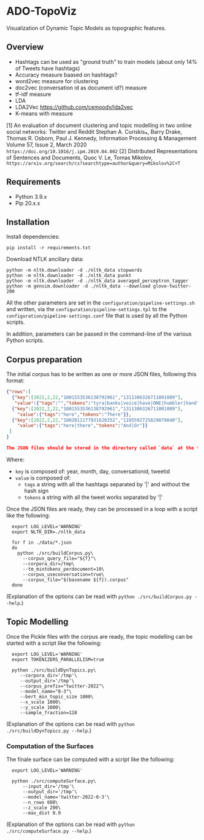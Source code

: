 # ADO-TopoViz

Visualization of Dynamic Topic Models as topographic features.


## Overview

- Hashtags can be used as "ground truth" to train models (about only 14% of Tweets have hashtags)
- Accuracy measure baased on hashtags?
- word2vec measure for clustering
- doc2vec (conversation id as document id?) measure
- tf-idf measure
- LDA
- LDA2Vec https://github.com/cemoody/lda2vec
- K-means with measure

[1] An evaluation of document clustering and topic modelling in two online social networks: Twitter and Reddit Stephan
A. Curiskis⁎, Barry Drake, Thomas R. Osborn, Paul J. Kennedy, Information Processing & Management Volume 57, Issue 2,
March 2020
`https://doi.org/10.1016/j.ipm.2019.04.002`
[2] Distributed Representations of Sentences and Documents, Quoc V. Le, Tomas Mikolov,
`https://arxiv.org/search/cs?searchtype=author&query=Mikolov%2C+T`


## Requirements

- Python 3.9.x
- Pip 20.x.x


## Installation

Install dependencies:

```shell
pip install -r requirements.txt
```

Download NTLK ancillary data:

```shell
python -m nltk.downloader -d ./nltk_data stopwords
python -m nltk.downloader -d ./nltk_data punkt
python -m nltk.downloader -d ./nltk_data averaged_perceptron_tagger
python -m gensim.downloader -d ./nltk_data --download glove-twitter-200
```

All the other parameters are set in the `configuration/pipeline-settings.sh` and written, via
the `configuration/pipeline-settings.tpl` to the `configuration/pipeline-settings.conf` file that is used by all the
Python scripts.

In addition, parameters can be passed in the command-line of the various Python scripts.


## Corpus preparation

The initial corpus has to be written as one or more JSON files, following this format:
```json
{"rows":[
  {"key":[2022,2,22,"1001553536138792961","1311306326711001089"],
   "value":{"tags":"","tokens":"tyra|banks|voice|have|ONE|humbler|hand"}},
  {"key":[2022,2,22,"1001553536138792961","1311306326711001089"],
    "value":{"tags":"here","tokens":"There"}},
  {"key":[2022,2,22,"1002011177931620352","1195592725829079040"],
    "value":{"tags":"here|there","tokens":"And|Or"}}
 ]
}

The JSON files should be stored in the directory called `data` at the top level of the repo.
```

Where:
  - `key` is composed of: year, month, day, conversationid, tweetid
  - `value` is composed of: 
     - `tags` a string with all the hashtags separated by '|' and without the hash sign
     - `tokens` a string with all the tweet works separated by '|'

Once the JSON files are ready, they can be processed in a loop with a script like the following:
```shell
  export LOG_LEVEL='WARNING'
  export NLTK_DIR=./nltk_data

  for f in ./data/*.json
  do
    python ./src/buildCorpus.py\
      --corpus_query_file="${f}"\
      --corpora_dir=/tmp\
      --tm_mintokens_perdocument=10\
      --corpus_useconversation=true\
      --corpus_file="$(basename ${f}).corpus"
  done
```
(Explanation of the options can be read with `python ./src/buildCorpus.py --help`.)


## Topic Modelling

Once the Pickle files with the corpus are ready, the topic modelling can be started with a script like the following:
```shell
  export LOG_LEVEL='WARNING'
  export TOKENIZERS_PARALLELISM=true

  python ./src/buildDynTopics.py\
     --corpora_dir='/tmp'\
     --output_dir='/tmp'\
     --corpus_prefix="twitter-2022"\
     --model_name="0-3"\
     --bert_min_topic_size 1000\
     --x_scale 1000\
     --y_scale 1000\
     --sample_fraction=128
```
(Explanation of the options can be read with `python ./src/buildDynTopics.py --help`.)


### Computation of the Surfaces

The finale surface can be computed with a script like the following: 
```shell
  export LOG_LEVEL='WARNING'

  python ./src/computeSurface.py\
      --input_dir='/tmp'\
      --output_dir='/tmp'\
      --model_name='twitter-2022-0-3'\
      --n_rows 600\
      --z_scale 200\
      --max_dist 0.9      
```
(Explanation of the options can be read with `python ./src/computeSurface.py --help`.)
